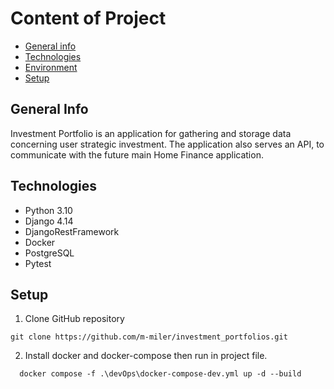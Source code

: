 # Content of Project
* [General info](#general-info)
* [Technologies](#technologies)
* [Environment](#environment)
* [Setup](#setup)

## General Info
Investment Portfolio is an application for gathering and storage data concerning user strategic investment.
The application also serves an API, to communicate with the future main Home Finance application.

## Technologies
<ul>
<li>Python 3.10</li>
<li>Django 4.14</li>
<li>DjangoRestFramework</li>
<li>Docker</li>
<li>PostgreSQL</li>
<li>Pytest</li>
</ul>

## Setup
1. Clone GitHub repository 
``` 
git clone https://github.com/m-miler/investment_portfolios.git
```
2.  Install docker and docker-compose then run in project file.
```
  docker compose -f .\devOps\docker-compose-dev.yml up -d --build
```
